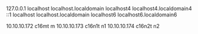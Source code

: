 127.0.0.1   localhost localhost.localdomain localhost4 localhost4.localdomain4
::1         localhost localhost.localdomain localhost6 localhost6.localdomain6


10.10.10.172 c16mt m
10.10.10.173 c16n1t n1
10.10.10.174 c16n2t n2
